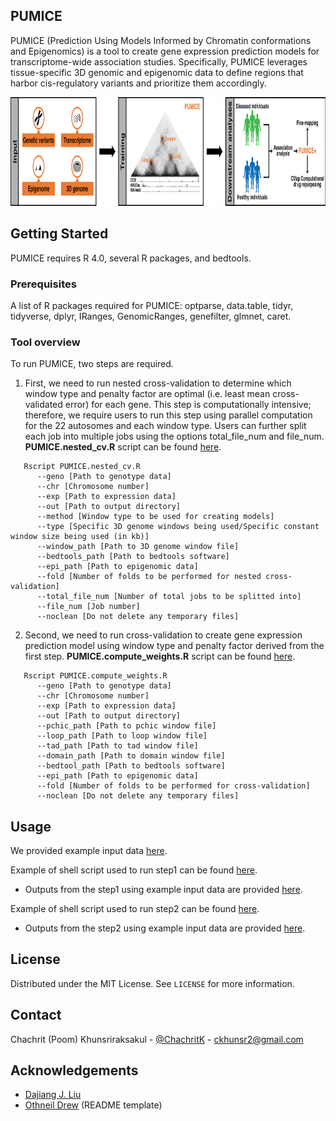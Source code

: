 <!-- ABOUT THE PROJECT -->
## PUMICE

PUMICE (Prediction Using Models Informed by Chromatin conformations and Epigenomics) is a tool to create gene expression prediction models for transcriptome-wide association studies. Specifically, PUMICE leverages tissue-specific 3D genomic and epigenomic data to define regions that harbor cis-regulatory variants and prioritize them accordingly.

<p align="center">
   <img src="https://github.com/ckhunsr1/PUMICE/blob/master/image/screenshot_overview.png" width="916.5" height="174">
</p>

<!-- GETTING STARTED -->
## Getting Started

PUMICE requires R 4.0, several R packages, and bedtools.

### Prerequisites

A list of R packages required for PUMICE: optparse, data.table, tidyr, tidyverse, dplyr, IRanges, GenomicRanges, genefilter, glmnet, caret.


### Tool overview

To run PUMICE, two steps are required.
1. First, we need to run nested cross-validation to determine which window type and penalty factor are optimal (i.e. least mean cross-validated error) for each gene. This step is computationally intensive; therefore, we require users to run this step using parallel computation for the 22 autosomes and each window type. Users can further split each job into multiple jobs using the options total_file_num and file_num. **PUMICE.nested_cv.R** script can be found [here](https://github.com/ckhunsr1/PUMICE/blob/master/Model_training/PUMICE.nested_cv.R).
```
   Rscript PUMICE.nested_cv.R
      --geno [Path to genotype data]
      --chr [Chromosome number]
      --exp [Path to expression data]
      --out [Path to output directory]
      --method [Window type to be used for creating models]
      --type [Specific 3D genome windows being used/Specific constant window size being used (in kb)]
      --window_path [Path to 3D genome window file]
      --bedtools_path [Path to bedtools software]
      --epi_path [Path to epigenomic data]
      --fold [Number of folds to be performed for nested cross-validation]
      --total_file_num [Number of total jobs to be splitted into]
      --file_num [Job number]
      --noclean [Do not delete any temporary files]
   ```
2. Second, we need to run cross-validation to create gene expression prediction model using window type and penalty factor derived from the first step. **PUMICE.compute_weights.R** script can be found [here](https://github.com/ckhunsr1/PUMICE/blob/master/Model_training/PUMICE.compute_weights.R).
```
   Rscript PUMICE.compute_weights.R
      --geno [Path to genotype data]
      --chr [Chromosome number]
      --exp [Path to expression data]
      --out [Path to output directory]
      --pchic_path [Path to pchic window file]
      --loop_path [Path to loop window file]
      --tad_path [Path to tad window file]
      --domain_path [Path to domain window file]
      --bedtool_path [Path to bedtools software]
      --epi_path [Path to epigenomic data]
      --fold [Number of folds to be performed for cross-validation]
      --noclean [Do not delete any temporary files]
   ```

<!-- USAGE EXAMPLES -->
## Usage

We provided example input data [here](https://github.com/ckhunsr1/PUMICE/blob/master/examples/example_input.zip).

Example of shell script used to run step1  can be found [here](https://github.com/ckhunsr1/PUMICE/blob/master/examples/running_nested_cv.sh).
* Outputs from the step1 using example input data are provided [here](https://github.com/ckhunsr1/PUMICE/blob/master/examples/example_output_nestedcv.zip).

Example of shell script used to run step2 can be found [here](https://github.com/ckhunsr1/PUMICE/blob/master/examples/running_compute_weights.sh).
* Outputs from the step2 using example input data are provided [here](https://github.com/ckhunsr1/PUMICE/blob/master/examples/example_output_weights.zip).

<!-- LICENSE -->
## License

Distributed under the MIT License. See `LICENSE` for more information.



<!-- CONTACT -->
## Contact

Chachrit (Poom) Khunsriraksakul - [@ChachritK](https://twitter.com/ChachritK) - ckhunsr2@gmail.com



<!-- ACKNOWLEDGEMENTS -->
## Acknowledgements
* [Dajiang J. Liu](https://dajiangliu.blog/)
* [Othneil Drew](https://github.com/othneildrew) (README template)

